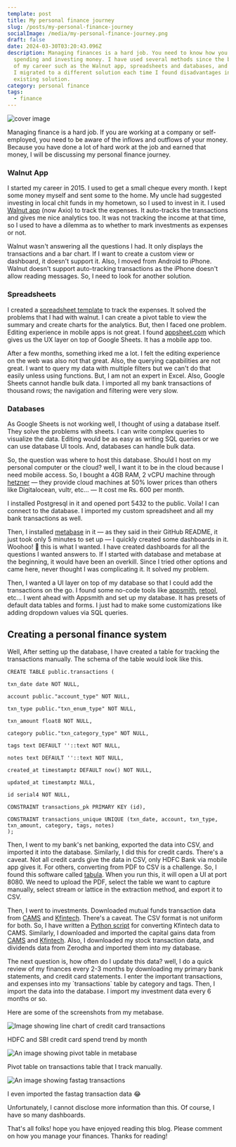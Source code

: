 ```yaml
---
template: post
title: My personal finance journey
slug: /posts/my-personal-finance-journey
socialImage: /media/my-personal-finance-journey.png
draft: false
date: 2024-03-30T03:20:43.096Z
description: Managing finances is a hard job. You need to know how you are
  spending and investing money. I have used several methods since the beginning
  of my career such as the Walnut app, spreadsheets and databases, and metabase.
  I migrated to a different solution each time I found disadvantages in the
  existing solution.
category: personal finance
tags:
  - finance
---
```

![cover image](/media/my-personal-finance-journey.png "cover image")

Managing finance is a hard job. If you are working at a company or self-employed, you need to be aware of the inflows and outflows of your money. Because you have done a lot of hard work at the job and earned that money, I will be discussing my personal finance journey.

### Walnut App

I started my career in 2015. I used to get a small cheque every month. I kept some money myself and sent some to the home. My uncle had suggested investing in local chit funds in my hometown, so I used to invest in it. I used [Walnut app](https://axio.co.in/walnut/) (now Axio) to track the expenses. It auto-tracks the transactions and gives me nice analytics too. It was not tracking the income at that time, so I used to have a dilemma as to whether to mark investments as expenses or not.

Walnut wasn't answering all the questions I had. It only displays the transactions and a bar chart. If I want to create a custom view or dashboard, it doesn't support it. Also, I moved from Android to iPhone. Walnut doesn't support auto-tracking transactions as the iPhone doesn't allow reading messages. So, I need to look for another solution.

### Spreadsheets

I created a [spreadsheet template](https://docs.google.com/spreadsheets/d/107jTWsyzDal5dUOaaP8rXidnaolxMn0WzVgKuCIYzME/edit#gid=1090004693) to track the expenses. It solved the problems that I had with walnut. I can create a pivot table to view the summary and create charts for the analytics. But, then I faced one problem. Editing experience in mobile apps is not great. I found [appsheet.com](https://about.appsheet.com/home/) which gives us the UX layer on top of Google Sheets. It has a mobile app too.[](https://about.appsheet.com/home/)

After a few months, something irked me a lot. I felt the editing experience on the web was also not that great. Also, the querying capabilities are not great. I want[](https://about.appsheet.com/home/) to query my data with multiple filters but we can't do that easily unless using functions. But, I am not an expert in Excel. Also, Google Sheets cannot handle bulk data. I imported all my bank transactions of thousand rows; the navigation and filtering were very slow.

### Databases

As Google Sheets is not working well, I thought of using a database itself. They solve the problems with sheets. I can write complex queries to visualize the data. Editing would be as easy as writing SQL queries or we can use database UI tools. And, databases can handle bulk data.

So, the question was where to host this database. Should I host on my personal computer or the cloud? well, I want it to be in the cloud because I need mobile access. So, I bought a 4GB RAM, 2 vCPU machine through [hetzner](https://www.hetzner.com) — they provide cloud machines at 50% lower prices than others like Digitalocean, vultr, etc... — It cost me Rs. 600 per month.

I installed Postgresql in it and opened port 5432 to the public. Voila! I can connect to the database. I imported my custom spreadsheet and all my bank transactions as well.

Then, I installed [metabase](https://www.metabase.com/docs/latest/configuring-metabase/setting-up-metabase) in it — as they said in their GitHub README, it just took only 5 minutes to set up — I quickly created some dashboards in it. Woohoo! 🥳 this is what I wanted. I have created dashboards for all the questions I wanted answers to. If I started with database and metabase at the beginning, it would have been an overkill. Since I tried other options and came here, never thought I was complicating it. It solved my problem.

Then, I wanted a UI layer on top of my database so that I could add the transactions on the go. I found some no-code tools like [appsmith](https://www.appsmith.com?ref=lokesh1729.com), [retool](https://retool.com?ref=lokesh1729.com), etc... I went ahead with Appsmith and set up my database. It has presets of default data tables and forms. I just had to make some customizations like adding dropdown values via SQL queries.

## Creating a personal finance system

Well, After setting up the database, I have created a table for tracking the transactions manually. The schema of the table would look like this.

```
CREATE TABLE public.transactions (

txn_date date NOT NULL,

account public."account_type" NOT NULL,

txn_type public."txn_enum_type" NOT NULL,

txn_amount float8 NOT NULL,

category public."txn_category_type" NOT NULL,

tags text DEFAULT ''::text NOT NULL,

notes text DEFAULT ''::text NOT NULL,

created_at timestamptz DEFAULT now() NOT NULL,

updated_at timestamptz NULL,

id serial4 NOT NULL,

CONSTRAINT transactions_pk PRIMARY KEY (id),

CONSTRAINT transactions_unique UNIQUE (txn_date, account, txn_type, txn_amount, category, tags, notes)
);
```



Then, I went to my bank's net banking, exported the data into CSV, and imported it into the database. Similarly, I did this for credit cards. There's a caveat. Not all credit cards give the data in CSV, only HDFC Bank via mobile app gives it. For others, converting from PDF to CSV is a challenge. So, I found this software called [tabula](https://github.com/tabulapdf/tabula). When you run this, it will open a UI at port 8080. We need to upload the PDF, select the table we want to capture manually, select stream or lattice in the extraction method, and export it to CSV.

Then, I went to investments. Downloaded mutual funds transaction data from [CAMS](https://www.camsonline.com/Investors/Statements/Transaction-Details-Statement) and [Kfintech](https://mfs.kfintech.com/investor/General/AccountStatement). There's a caveat. The CSV format is not uniform for both. So, I have written a [Python script](https://gist.github.com/lokesh1729/675468e1ae98e6e4dde3d9119573c67a) for converting Kfintech data to CAMS. Similarly, I downloaded and imported the capital gains data from [CAMS](https://www.camsonline.com/Investors/Statements/Capital-Gain&Capital-Loss-statement) and [Kfintech](https://mfs.kfintech.com/investor/General/CapitalGainsLossAccountStatement). Also, I downloaded my stock transaction data, and dividends data from Zerodha and imported them into my database.

The next question is, how often do I update this data? well, I do a quick review of my finances every 2-3 months by downloading my primary bank statements, and credit card statements. I enter the important transactions, and expenses into my \`transactions\` table by category and tags. Then, I import the data into the database. I import my investment data every 6 months or so.

 Here are some of the screenshots from my metabase.

![Image showing line chart of credit card transactions](/media/metabase-credit-cards.png "HDFC and SBI credit card spend trend by month")

HDFC and SBI credit card spend trend by month

![An image showing pivot table in metabase](/media/metabase-pivot-table.png "Pivot table on transactions table that I track manually")

Pivot table on transactions table that I track manually.

![An image showing fastag transactions](/media/metabase-fastag.png "I even imported the fastag transaction data 😂")

I even imported the fastag transaction data 😂

Unfortunately, I cannot disclose more information than this. Of course, I have so many dashboards.

That's all folks! hope you have enjoyed reading this blog. Please comment on how you manage your finances. Thanks for reading!
